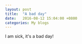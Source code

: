 ```yaml
---
layout: post
title:  "A bad day"
date:   2016-08-12 15:04:00 +0800
categories: My blogs
---
```

I am sick, it's a bad day!
